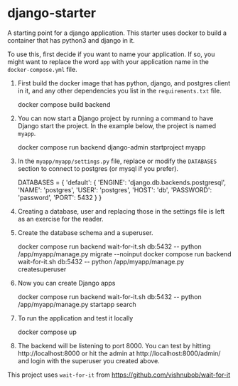 # django-starter
A starting point for a django application.  This starter uses docker to build a container that has python3 and django in it.

To use this, first decide if you want to name your application.   If so, you might want to replace the word `app` with your application name in the `docker-compose.yml` file.

1. First build the docker image that has python, django, and postgres client in it, and any other dependencies you list in the `requirements.txt` file.

    docker compose build backend

2. You can now start a Django project by running a command to have Django start the project.  In the example below, the project is named `myapp`.

    docker compose run backend django-admin startproject myapp

3. In the `myapp/myapp/settings.py` file, replace or modify the `DATABASES` section to connect to postgres (or mysql if you prefer).

    DATABASES = {
        'default': {
            'ENGINE': 'django.db.backends.postgresql',
            'NAME': 'postgres',
            'USER': 'postgres',
            'HOST': 'db',
            'PASSWORD': 'password',
            'PORT': 5432
        }
    }


4. Creating a database, user and replacing those in the settings file is left as an exercise for the reader.

5. Create the database schema and a superuser.

    docker compose run backend wait-for-it.sh db:5432 -- python /app/myapp/manage.py migrate --noinput
    docker compose run backend wait-for-it.sh db:5432 -- python /app/myapp/manage.py createsuperuser

6. Now you can create Django apps

    docker compose run backend wait-for-it.sh db:5432 -- python /app/myapp/manage.py startapp search

7. To run the application and test it locally

    docker compose up

8. The backend will be listening to port 8000. You can test by hitting http://localhost:8000 or hit the admin at http://localhost:8000/admin/ and login with the superuser you created above.


This project uses `wait-for-it` from https://github.com/vishnubob/wait-for-it
